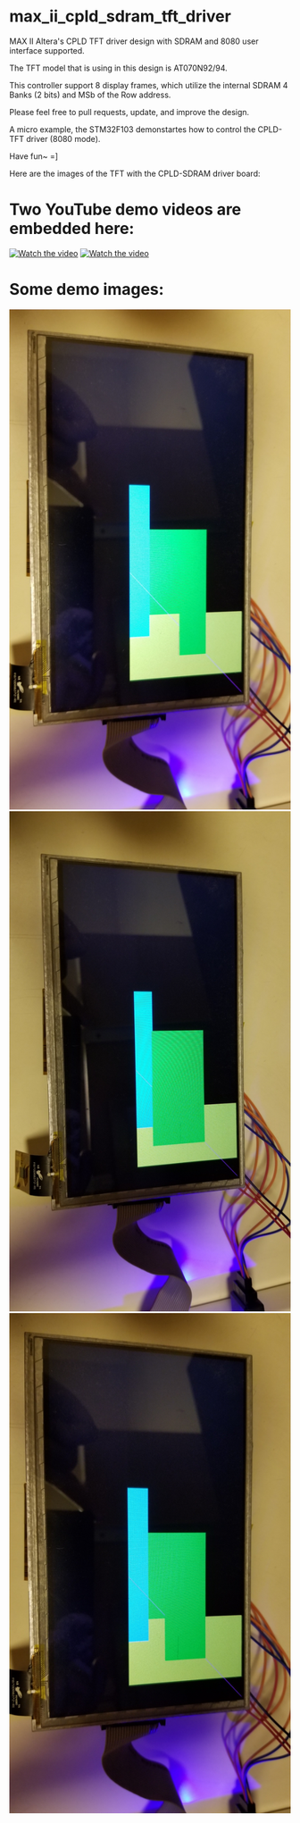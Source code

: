 # max_ii_cpld_sdram_tft_driver

MAX II Altera's CPLD TFT driver design with SDRAM and 8080 user interface supported.

The TFT model that is using in this design is AT070N92/94.

This controller support 8 display frames, which utilize the internal SDRAM 4 Banks (2 bits) and MSb of the Row address.

Please feel free to pull requests, update, and improve the design.

A micro example, the STM32F103 demonstartes how to control the CPLD-TFT driver (8080 mode).

Have fun~ =]

Here are the images of the TFT with the CPLD-SDRAM driver board:

# Two YouTube demo videos are embedded here:
[![Watch the video](https://img.youtube.com/vi/cpD59P0xeOk/0.jpg)](https://youtu.be/cpD59P0xeOk)
[![Watch the video](https://img.youtube.com/vi/kqaz-9eUTyE/0.jpg)](https://youtu.be/kqaz-9eUTyE)

# Some demo images:
![Alt text](CPLD_SDRAM_IMG/cpld_sdram_tft_img1.jpg?raw=true "Title")
![Alt text](CPLD_SDRAM_IMG/cpld_sdram_tft_img2.jpg?raw=true "Title")
![Alt text](CPLD_SDRAM_IMG/cpld_sdram_tft_img3.jpg?raw=true "Title")


